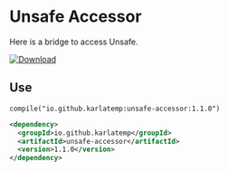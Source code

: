 # Unsafe Accessor

Here is a bridge to access Unsafe.

[ ![Download](https://api.bintray.com/packages/karlatemp/unsafe-accessor/unsafe-accessor/images/download.svg?version=1.1.0) ](https://bintray.com/karlatemp/unsafe-accessor/unsafe-accessor/1.1.0/link)

## Use

`compile("io.github.karlatemp:unsafe-accessor:1.1.0")`

```xml
<dependency>
  <groupId>io.github.karlatemp</groupId>
  <artifactId>unsafe-accessor</artifactId>
  <version>1.1.0</version>
</dependency>
```
